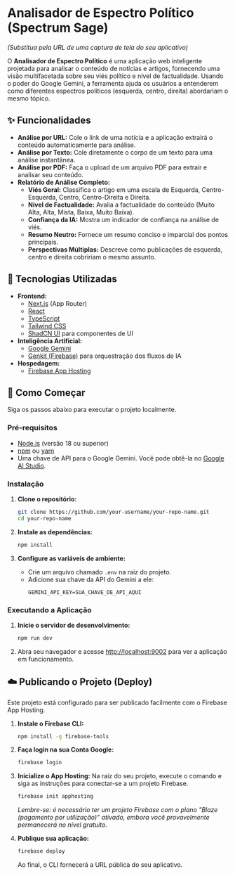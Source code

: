 # Analisador de Espectro Político (Spectrum Sage)

 
*(Substitua pela URL de uma captura de tela do seu aplicativo)*

O **Analisador de Espectro Político** é uma aplicação web inteligente projetada para analisar o conteúdo de notícias e artigos, fornecendo uma visão multifacetada sobre seu viés político e nível de factualidade. Usando o poder do Google Gemini, a ferramenta ajuda os usuários a entenderem como diferentes espectros políticos (esquerda, centro, direita) abordariam o mesmo tópico.

## ✨ Funcionalidades

- **Análise por URL:** Cole o link de uma notícia e a aplicação extrairá o conteúdo automaticamente para análise.
- **Análise por Texto:** Cole diretamente o corpo de um texto para uma análise instantânea.
- **Análise por PDF:** Faça o upload de um arquivo PDF para extrair e analisar seu conteúdo.
- **Relatório de Análise Completo:**
    - **Viés Geral:** Classifica o artigo em uma escala de Esquerda, Centro-Esquerda, Centro, Centro-Direita e Direita.
    - **Nível de Factualidade:** Avalia a factualidade do conteúdo (Muito Alta, Alta, Mista, Baixa, Muito Baixa).
    - **Confiança da IA:** Mostra um indicador de confiança na análise de viés.
    - **Resumo Neutro:** Fornece um resumo conciso e imparcial dos pontos principais.
    - **Perspectivas Múltiplas:** Descreve como publicações de esquerda, centro e direita cobririam o mesmo assunto.

## 🚀 Tecnologias Utilizadas

- **Frontend:**
    - [Next.js](https://nextjs.org/) (App Router)
    - [React](https://react.dev/)
    - [TypeScript](https://www.typescriptlang.org/)
    - [Tailwind CSS](https://tailwindcss.com/)
    - [ShadCN UI](https://ui.shadcn.com/) para componentes de UI
- **Inteligência Artificial:**
    - [Google Gemini](https://deepmind.google/technologies/gemini/)
    - [Genkit (Firebase)](https://firebase.google.com/docs/genkit) para orquestração dos fluxos de IA
- **Hospedagem:**
    - [Firebase App Hosting](https://firebase.google.com/docs/app-hosting)

## 🏁 Como Começar

Siga os passos abaixo para executar o projeto localmente.

### Pré-requisitos

- [Node.js](https://nodejs.org/en) (versão 18 ou superior)
- [npm](https://www.npmjs.com/) ou [yarn](https://yarnpkg.com/)
- Uma chave de API para o Google Gemini. Você pode obtê-la no [Google AI Studio](https://aistudio.google.com/app/apikey).

### Instalação

1.  **Clone o repositório:**
    ```bash
    git clone https://github.com/your-username/your-repo-name.git
    cd your-repo-name
    ```

2.  **Instale as dependências:**
    ```bash
    npm install
    ```

3.  **Configure as variáveis de ambiente:**
    - Crie um arquivo chamado `.env` na raiz do projeto.
    - Adicione sua chave da API do Gemini a ele:
      ```
      GEMINI_API_KEY=SUA_CHAVE_DE_API_AQUI
      ```

### Executando a Aplicação

1.  **Inicie o servidor de desenvolvimento:**
    ```bash
    npm run dev
    ```

2.  Abra seu navegador e acesse [http://localhost:9002](http://localhost:9002) para ver a aplicação em funcionamento.

## ☁️ Publicando o Projeto (Deploy)

Este projeto está configurado para ser publicado facilmente com o Firebase App Hosting.

1.  **Instale o Firebase CLI:**
    ```bash
    npm install -g firebase-tools
    ```

2.  **Faça login na sua Conta Google:**
    ```bash
    firebase login
    ```

3.  **Inicialize o App Hosting:**
    Na raiz do seu projeto, execute o comando e siga as instruções para conectar-se a um projeto Firebase.
    ```bash
    firebase init apphosting
    ```
    *Lembre-se: é necessário ter um projeto Firebase com o plano "Blaze (pagamento por utilização)" ativado, embora você provavelmente permanecerá no nível gratuito.*

4.  **Publique sua aplicação:**
    ```bash
    firebase deploy
    ```
    Ao final, o CLI fornecerá a URL pública do seu aplicativo.
